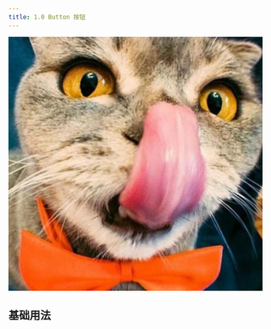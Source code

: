 ```yaml
---
title: 1.0 Button 按钮
---
```

<!-- 标题建议最大只使用h2 即##以下  -->
![](../../.vuepress/public/favicon.jpeg)
## 基础用法
<baseComponent-codeBox title="基础用法" description="基础的按钮用法。" onlineLink="https://codepen.io/1011cat/pen/KjEOWO">
  <demon-catButton-type_catButton></demon-catButton-type_catButton>
  <highlight-code slot="codeText" lang="vue">
    <template>
      <div>
        <cat-button text="default"></cat-button>
        <cat-button text="primary" type="primary"></cat-button>
        <cat-button text="success" type="success"></cat-button>
        <cat-button text="info" type="info"></cat-button>
        <cat-button text="warning" type="warning"></cat-button>
        <cat-button text="danger" type="danger"></cat-button>
        <cat-button text="text" type="text"></cat-button>
      </div>
    </template>
    <script>
        export default {
        }
    </script>
  </highlight-code>
</baseComponent-codeBox>

<baseComponent-apiTable
  title="Table Attributes"
  :tableBody = "tableBody"
  :tableHead = "tableHead">
</baseComponent-apiTable>

<baseComponent-star></baseComponent-star>

<Vssue title="Vssue Demo" />

<script>
  export default {
    data() {
      return {
        tableHead:`参数 | 说明 | 类型 | 可选值 | 默认值`,
        tableBody: [
          `size | 尺寸 | String | medium / small / mini | —`,
          `size | 尺寸 | String | medium / small / mini | —`
        ],
      }
    },

  }
</script>

<style>
</style>